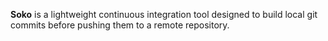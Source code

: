 **Soko** is a lightweight continuous integration tool designed to build local git commits before pushing them to a remote
repository.
